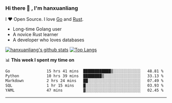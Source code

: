 ### Hi there 👋 , I'm hanxuanliang

<!--
**hanxuanliang/hanxuanliang** is a ✨ _special_ ✨ repository because its `README.md` (this file) appears on your GitHub profile.

Here are some ideas to get you started:

- 🔭 I’m currently working on ...
- 🌱 I’m currently learning ...
- 👯 I’m looking to collaborate on ...
- 🤔 I’m looking for help with ...
- 💬 Ask me about ...
- 📫 How to reach me: ...
- 😄 Pronouns: ...
- ⚡ Fun fact: ...
-->
I ❤ Open Source. I love [Go](https://golang.org) and [Rust](https://www.rust-lang.org/zh-CN/).

* Long-time Golang user
* A novice Rust learner
* A developer who loves databases

[![hanxuanliang's github stats](https://github-readme-stats.vercel.app/api/top-langs/?username=hanxuanliang&hide=html)](https://github.com/anuraghazra/github-readme-stats)
[![Top Langs](https://github-readme-stats.vercel.app/api?username=hanxuanliang&show_icons=true&count_private=true&line_height=40)](https://github.com/anuraghazra/github-readme-stats)

📊 **This week I spent my time on**
<!--START_SECTION:waka-->

```txt
Go                15 hrs 41 mins  ████████████▒░░░░░░░░░░░░   48.81 %
Python            10 hrs 39 mins  ████████▒░░░░░░░░░░░░░░░░   33.13 %
Markdown          2 hrs 24 mins   ██░░░░░░░░░░░░░░░░░░░░░░░   07.49 %
SQL               1 hr 15 mins    █░░░░░░░░░░░░░░░░░░░░░░░░   03.93 %
YAML              47 mins         ▓░░░░░░░░░░░░░░░░░░░░░░░░   02.45 %
```

<!--END_SECTION:waka-->

***
